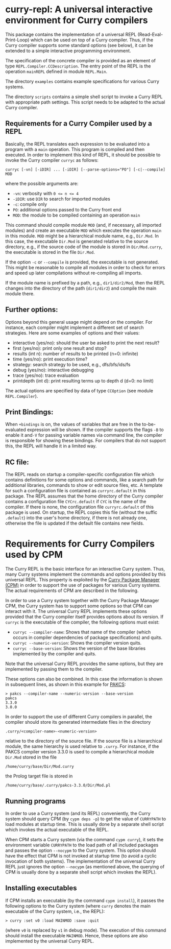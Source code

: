 curry-repl: A universal interactive environment for Curry compilers
===================================================================

This package contains the implementation of a
universal REPL (Read-Eval-Print-Loop) which can be used
on top of a Curry compiler. Thus, if the Curry compiler
supports some standard options (see below), it can
be extended to a simple interactive programming environment.

The specification of the concrete compiler is provided
as an element of type `REPL.Compiler.CCDescription`.
The entry point of the REPL is the operation `mainREPL`
defined in module `REPL.Main`.

The directory `examples` contains example specifications
for various Curry systems.

The directory `scripts` contains a simple shell script
to invoke a Curry REPL with appropriate path settings.
This script needs to be adapted to the actual Curry compiler.


Requirements for a Curry Compiler used by a REPL
------------------------------------------------

Basically, the REPL translates each expression to be evaluated
into a program with a `main` operation. This program is
compiled and then executed. In order to implement this
kind of REPL, it should be possible to invoke the Curry
compiler `curryc` as follows:

    curryc [-vn] [-iDIR] ... [-iDIR] [--parse-options="PO"] [-c|--compile] MOD

where the possible arguments are:

* `-vn`: verbosity with `0 <= n <= 4`
* `-iDIR`: use `DIR` to search for imported modules
* `-c`: compile only
* `PO`: additional options passed to the Curry front end
* `MOD`: the module to be compiled containing an operation `main`

This command should compile module `MOD` (and, if necessary,
all imported modules) and create an executable `MOD` which
executes the operation `main` in this module. `MOD` might
be a hierarchical module name, e.g., `Dir.Mod`. In this case,
the executable `Dir.Mod` is generated relative to the source directory,
e.g., if the source code of the module is stored in `Dir/Mod.curry`,
the executable is stored in the file `Dir.Mod`.

If the option `-c` or `--compile` is provided,
the executable is not generated.
This might be reasonable to compile all modules in order
to check for errors and speed up later compilations
without re-compiling all imports.

If the module name is prefixed by a path, e.g., `dir1/dir2/Mod`,
then the REPL changes into the directory of the path (`dir1/dir2`)
and compile the main module there.


Further options:
----------------

Options beyond this general usage might depend on the compiler.
For instance, each compiler might implement a different set
of search strategies.
Here are some examples of options and their values:

* interactive (yes/no): should the user be asked to print the next result?
* first (yes/no): print only one result and stop?
* results (int n): number of results to be printed (n=0: infinite)
* time (yes/no): print execution time?
* strategy: search strategy to be used, e.g., dfs/bfs/ids/fs
* debug (yes/no): interactive debugging
* trace (yes/no): trace evaluation
* printdepth (int d): print resulting terms up to depth d (d=0: no limit)

The actual options are specified by data of type `CCOption`
(see module `REPL.Compiler`).

Print Bindings:
---------------

When `+bindings` is on, the values of variables that are free in the
to-be-evaluated expression will be shown.  If the compiler supports
the flags `-B` to enable it and`-V` for passing variable names via
command line, the compiler is responsible for showing these bindings.
For compilers that do not support this, the REPL will handle it in a
limited way.

RC file:
--------

The REPL reads on startup a compiler-specific configuration file
which contains definitions for some options and commands,
like a search path for additional libraries, commands to
show or edit source files, etc. A template for such a
configuration file is contained as `curryrc.default` in this package.
The REPL assumes that the home directory of the Curry compiler
contains a configuration file `CYCrc.default` if `CYC` is
the name of the compiler. If there is none, the configuration
file `curryrc.default` of this package is used.
On startup, the REPL copies this file (without the suffic `.default`)
into the user's home directory, if there is not already one, otherwise
the file is updated if the default file contains new fields.


Requirements for Curry Compilers used by CPM
============================================

The Curry REPL is the basic interface for an interactive Curry system.
Thus, many Curry systems implement the commands and options provided
by this universal REPL. This property is exploited by the
[Curry Package Manager (CPM)](http://www.curry-lang.org/tools/cpm)
in order to support the use of packages
for various Curry systems. The actual requirements of CPM
are described in the following.

In order to use a Curry system together with the Curry Package
Manager CPM, the Curry system has to support some options
so that CPM can interact with it.
The universal Curry REPL implements these options provided
that the Curry compiler itself provides options about its version. If
`curryc` is the executable of the compiler, the following options must
exist:

* `curryc --compiler-name`: Shows that name of the compiler (which occurs
  in compiler dependencies of package specifications) and quits.
* `curryc --numeric-version`: Shows the compiler version quits.
* `curryc --base-version`: Shows the version of the base libraries
  implemented by the compiler and quits.

Note that the universal Curry REPL provides the same options,
but they are implemented by passing them to the compiler.

These options can also be combined. In this case the information
is shown in subsequent lines, as shown in this example
for [PAKCS](http://www.curry-lang.org/pakcs/):

    > pakcs --compiler-name --numeric-version --base-version
    pakcs
    3.3.0
    3.0.0

In order to support the use of different Curry compilers in parallel,
the compiler should store its generated intermediate files
in the directory

    .curry/<compiler-name>-<numeric-version>

relative to the directory of the source file.
If the source file is a hierarchical module,
the same hierarchy is used relative to `.curry`.
For instance, if the PAKCS compiler version 3.3.0 is used
to compile a hierarchical module `Dir.Mod` stored in the
file

    /home/curry/base/Dir/Mod.curry

the Prolog target file is stored in

    /home/curry/base/.curry/pakcs-3.3.0/Dir/Mod.pl


Running programs
----------------

In order to use a Curry system (and its REPL) conveniently,
the Curry system should query CPM (by `cypm deps -p`) to get
the value of `CURRYPATH` to load modules at startup time.
This is usually done by a separate shell script which invokes
the actual executable of the REPL.

When CPM starts a Curry system (via the command `cypm curry`),
it sets the environment variable `CURRYPATH` to the load path of all
included packages and passes the option `--nocypm` to the
Curry system. This option should have the effect that CPM is not invoked
at startup time (to avoid a cyclic invocation of both systems).
The implementation of the universal Curry REPL just ignores
the option `--nocypm` (as mentioned above, the querying of CPM
is usually done by a separate shell script which invokes the REPL).


Installing executables
----------------------

If CPM installs an executable (by the command `cypm install`),
it passes the following options to the Curry system
(where `curry` denotes the main executable of the Curry system,
i.e., the REPL):

    > curry :set v0 :load MAINMOD :save :quit

(where `v0` is replaced by `v1` in debug mode).
The execution of this command should install the executable `MAINMOD`.
Hence, these options are also implemented by the universal Curry REPL.
